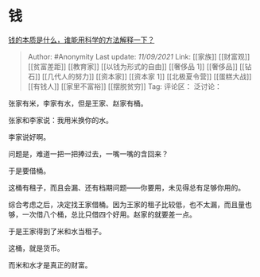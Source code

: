 # 钱
[钱的本质是什么，谁能用科学的方法解释一下？](https://www.zhihu.com/question/334749030/answer/2114375148)

> Author: #Anonymity
> Last update: *11/09/2021*
> Link: [[家族]] [[财富观]] [[贫富差距]] [[教育家]] [[以钱为形式的自由]] [[奢侈品 1]] [[奢侈品]] [[钻石]] [[几代人的努力]] [[资本家]] [[资本家 1]] [[北极夏令营]] [[蛋糕大战]] [[有钱人]] [[家里不富裕]] [[摆脱贫穷]]
> Tag:
> 评论区：
> 泛讨论：

张家有米，李家有水，但是王家、赵家有桶。

张家和李家说：我用米换你的水。

李家说好啊。

问题是，难道一把一把捧过去，一嘴一嘴的含回来？

于是要借桶。

这桶有租子，而且会漏、还有档期问题——你要用，未见得总有足够你用的。

综合考虑之后，决定找王家借桶。因为王家的租子比较低，也不太漏，而且量也够，一次借八个桶，总比只借四个好用。赵家的就要差一点。

于是王家得到了米和水当租子。

这桶，就是货币。

而米和水才是真正的财富。
